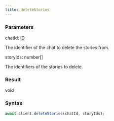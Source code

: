 ```yaml
---
title: deleteStories
---
```


### Parameters 

<div class="flex flex-col gap-3"><div><div class="font-mono"><span class="font-bold">chatId</span><span class="opacity-50">:</span> <a href="/gh/types/id"  >ID</a></div><div class="pl-3"><div class="no-margin">

The identifier of the chat to delete the stories from.

</div></div></div><div><div class="font-mono"><span class="font-bold">storyIds</span><span class="opacity-50">:</span> <span>number</span><span class="opacity-50">[]</span></div><div class="pl-3"><div class="no-margin">

The identifiers of the stories to delete.

</div></div></div></div>

### Result 

<div class="font-mono"><span>void</span></div>

### Syntax

```ts
await client.deleteStories(chatId, storyIds);
```



